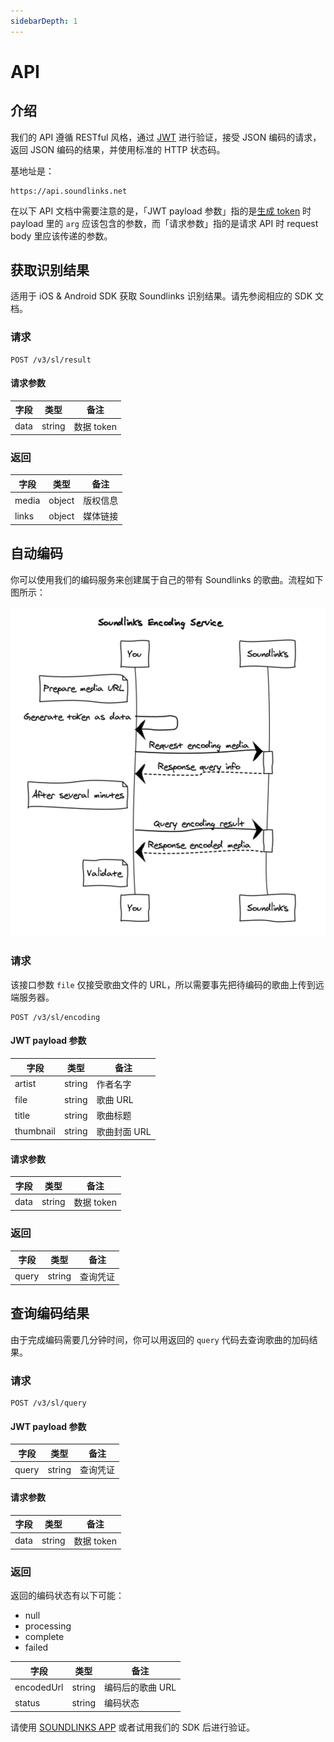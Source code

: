 ```yaml
---
sidebarDepth: 1
---
```


# API

## 介绍

我们的 API 遵循 RESTful 风格，通过 [JWT](https://jwt.io/) 进行验证，接受 JSON 编码的请求，返回 JSON 编码的结果，并使用标准的 HTTP 状态码。

基地址是：

```
https://api.soundlinks.net
```

在以下 API 文档中需要注意的是，「JWT payload 参数」指的是[生成 token](/zh/token/) 时 payload 里的 `arg` 应该包含的参数，而「请求参数」指的是请求 API 时 request body 里应该传递的参数。

## 获取识别结果

适用于 iOS & Android SDK 获取 Soundlinks 识别结果。请先参阅相应的 SDK 文档。

### 请求

```
POST /v3/sl/result
```

#### 请求参数

| 字段 | 类型 | 备注 |
| ----- | ---- | ---- |
| data | string | 数据 token |

### 返回

| 字段 | 类型 | 备注 |
| ----- | ---- | ---- |
| media | object | 版权信息 |
| links | object | 媒体链接 |

## 自动编码

你可以使用我们的编码服务来创建属于自己的带有 Soundlinks 的歌曲。流程如下图所示：

![Soundlinks Encoding Service Diagram](./sequence.png)

### 请求

该接口参数 `file` 仅接受歌曲文件的 URL，所以需要事先把待编码的歌曲上传到远端服务器。

```
POST /v3/sl/encoding
```

#### JWT payload 参数

| 字段 | 类型 | 备注 |
| ----- | ---- | ---- |
| artist | string | 作者名字 |
| file | string | 歌曲 URL |
| title | string | 歌曲标题 |
| thumbnail | string | 歌曲封面 URL |

#### 请求参数

| 字段 | 类型 | 备注 |
| ----- | ---- | ---- |
| data | string | 数据 token |

### 返回

| 字段 | 类型 | 备注 |
| ----- | ---- | ---- |
| query | string | 查询凭证 |

## 查询编码结果

由于完成编码需要几分钟时间，你可以用返回的 `query` 代码去查询歌曲的加码结果。

### 请求

```
POST /v3/sl/query
```

#### JWT payload 参数

| 字段 | 类型 | 备注 |
| ----- | ---- | ---- |
| query | string | 查询凭证 |

#### 请求参数

| 字段 | 类型 | 备注 |
| ----- | ---- | ---- |
| data | string | 数据 token |

### 返回

返回的编码状态有以下可能：

- null
- processing
- complete
- failed

| 字段 | 类型 | 备注 |
| ----- | ---- | ---- |
| encodedUrl | string | 编码后的歌曲 URL |
| status | string | 编码状态 |

请使用 [SOUNDLINKS APP](https://soundlinks.net/apps) 或者试用我们的 SDK 后进行验证。
